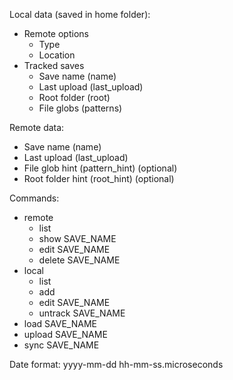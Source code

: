 Local data (saved in home folder):
- Remote options
    - Type
    - Location
- Tracked saves
    - Save name (name)
    - Last upload (last_upload)
    - Root folder (root)
    - File globs (patterns)

Remote data:
- Save name (name)
- Last upload (last_upload)
- File glob hint (pattern_hint) (optional)
- Root folder hint (root_hint) (optional)

Commands:
- remote
    - list
    - show SAVE_NAME
    - edit SAVE_NAME
    - delete SAVE_NAME
- local
    - list
    - add
    - edit SAVE_NAME
    - untrack SAVE_NAME
- load SAVE_NAME
- upload SAVE_NAME 
- sync SAVE_NAME

Date format:
yyyy-mm-dd hh-mm-ss.microseconds